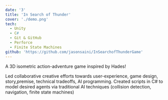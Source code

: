 ```yaml
---
date: '3'
title: 'In Search of Thunder'
cover: './demo.png'
tech:
  - Unity
  - C#
  - Git & GitHub
  - Perforce
  - Finite State Machines
github: 'https://github.com/jasonsaini/InSearchofThunderGame'
---
```


A 3D isometric action-adventure game inspired by Hades!

Led collaborative creative efforts towards
user-experience, game design, story,premise, technical tradeoffs, AI programming.
Created scripts in C# to model desired agents via traditional AI techniques
(collision detection, navigation, finite state machines)
